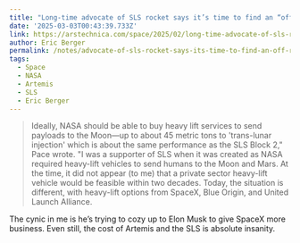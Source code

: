 ```yaml
---
title: "Long-time advocate of SLS rocket says it’s time to find an “off-ramp”"
date: '2025-03-03T00:43:39.733Z'
link: https://arstechnica.com/space/2025/02/long-time-advocate-of-sls-rocket-says-its-time-to-find-an-off-ramp/
author: Eric Berger
permalink: /notes/advocate-of-sls-rocket-says-its-time-to-find-an-off-ramp/index.html
tags:
  - Space
  - NASA
  - Artemis
  - SLS
  - Eric Berger
---
```

> Ideally, NASA should be able to buy heavy lift services to send payloads to the Moon—up to about 45 metric tons to 'trans-lunar injection' which is about the same performance as the SLS Block 2," Pace wrote. "I was a supporter of SLS when it was created as NASA required heavy-lift vehicles to send humans to the Moon and Mars. At the time, it did not appear (to me) that a private sector heavy-lift vehicle would be feasible within two decades. Today, the situation is different, with heavy-lift options from SpaceX, Blue Origin, and United Launch Alliance.

The cynic in me is he’s trying to cozy up to Elon Musk to give SpaceX more business. Even still, the cost of Artemis and the SLS is absolute insanity.